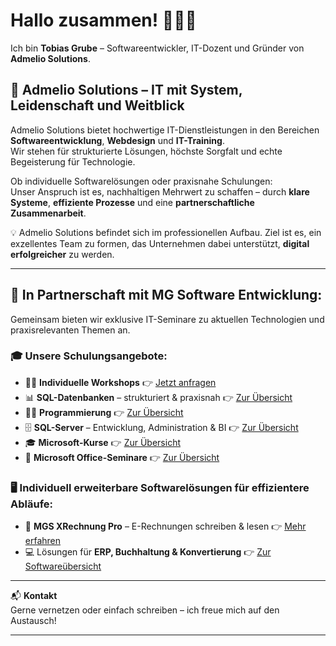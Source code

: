 # Hallo zusammen! 🧔🏻‍♂️

Ich bin **Tobias Grube** – Softwareentwickler, IT-Dozent und Gründer von **Admelio Solutions**.

## 🚀 Admelio Solutions – IT mit System, Leidenschaft und Weitblick

Admelio Solutions bietet hochwertige IT-Dienstleistungen in den Bereichen **Softwareentwicklung**, **Webdesign** und **IT-Training**.  
Wir stehen für strukturierte Lösungen, höchste Sorgfalt und echte Begeisterung für Technologie.

Ob individuelle Softwarelösungen oder praxisnahe Schulungen:  
Unser Anspruch ist es, nachhaltigen Mehrwert zu schaffen – durch **klare Systeme**, **effiziente Prozesse** und eine **partnerschaftliche Zusammenarbeit**.

💡 Admelio Solutions befindet sich im professionellen Aufbau. Ziel ist es, ein exzellentes Team zu formen, das Unternehmen dabei unterstützt, **digital erfolgreicher** zu werden.

---

## 🤝 In Partnerschaft mit **MG Software Entwicklung**:

Gemeinsam bieten wir exklusive IT-Seminare zu aktuellen Technologien und praxisrelevanten Themen an.  

### 🎓 Unsere Schulungsangebote:
- 🧑‍🏫 **Individuelle Workshops** 👉 [Jetzt anfragen](https://www.mgs-entwicklung.de/seminaranfrage)  
- 📊 **SQL-Datenbanken** – strukturiert & praxisnah 👉 [Zur Übersicht](https://www.mgs-entwicklung.de/sql-datenbanken-seminare-uebersicht)  
- 👨‍💻 **Programmierung** 👉 [Zur Übersicht](https://www.mgs-entwicklung.de/programmierung-seminare-uebersicht)  
- 🗄️ **SQL-Server** – Entwicklung, Administration & BI 👉 [Zur Übersicht](https://www.mgs-entwicklung.de/sql-server-seminaruebersicht)  
- 🎓 **Microsoft-Kurse** 👉 [Zur Übersicht](https://www.mgs-entwicklung.de/microsoft-seminare-uebersicht)  
- 💼 **Microsoft Office-Seminare** 👉 [Zur Übersicht](https://www.mgs-entwicklung.de/microsoft-office-uebersicht/)


### 🖥️ Individuell erweiterbare Softwarelösungen für effizientere Abläufe:
- 🧾 **MGS XRechnung Pro** – E-Rechnungen schreiben & lesen 👉 [Mehr erfahren](https://www.mgs-entwicklung.de/produkt/mgs-xrechnung-pro)
- 💻 Lösungen für **ERP, Buchhaltung & Konvertierung** 👉 [Zur Softwareübersicht](https://www.mgs-entwicklung.de/software-uebersicht)

---

📬 **Kontakt**  
Gerne vernetzen oder einfach schreiben – ich freue mich auf den Austausch!

---

<!--
**tobigrbe/tobigrbe** is a ✨ _special_ ✨ repository because its `README.md` (this file) appears on your GitHub profile.

Here are some ideas to get you started:

- 🔭 I’m currently working on ...
- 🌱 I’m currently learning ...
- 👯 I’m looking to collaborate on ...
- 🤔 I’m looking for help with ...
- 💬 Ask me about ...
- 📫 How to reach me: ...
- 😄 Pronouns: ...
- ⚡ Fun fact: ...
-->
